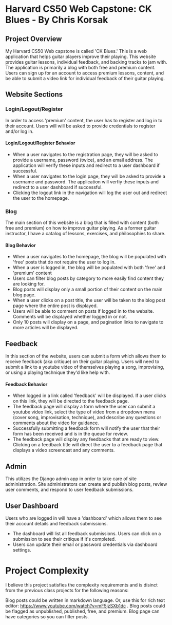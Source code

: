 # Harvard CS50 Web Capstone: CK Blues - By Chris Korsak

## Project Overview

My Harvard CS50 Web capstone is called 'CK Blues.' This is a web application that helps guitar players improve their playing. This website provides guitar lessons, individual feedback, and backing tracks to jam with. The application is primarily a blog with both free and premium content. Users can sign up for an account to access premium lessons, content, and be able to submit a video link for individual feedback of their guitar playing.

## Website Sections

### Login/Logout/Register
In order to access 'premium' content, the user has to register and log in to their account. Users will will be asked to provide credentials to register and/or log in.
#### Login/Logout/Register Behavior
* When a user navigates to the registration page, they will be asked to provide a username, password (twice), and an email address. The application will verify these inputs and redirect to a user dashboard if successful.
* When a user navigates to the login page, they will be asked to provide a username and password. The application will verfiy these inputs and redirect to a user dashboard if successful.
* Clicking the logout link in the navigation will log the user out and redirect the user to the homepage.

### Blog
The main section of this website is a blog that is filled with content (both free and premium) on how to improve guitar playing. As a former guitar instructor, I have a catalog of lessons, exercises, and philosophies to share.
#### Blog Behavior
* When a user navigates to the homepage, the blog will be populated with 'free' posts that do not require the user to log in.
* When a user is logged in, the blog will be populated with both 'free' and 'premium' content
* Users can filter blog posts by category to more easily find content they are looking for.
* Blog posts will display only a small portion of their content on the main blog page.
* When a user clicks on a post title, the user will be taken to the blog post page where the entire post is displayed.
* Users will be able to comment on posts if logged in to the website. Comments will be displayed whether logged in or not.
* Only 10 posts will display on a page, and pagination links to navigate to more articles will be displayed.

## Feedback
In this section of the website, users can submit a form which allows them to receive feedback (aka critique) on their guitar playing. Users will need to submit a link to a youtube video of themselves playing a song, improvising, or using a playing technique they'd like help with.
#### Feedback Behavior
* When logged in a link called 'feedback' will be displayed. If a user clicks on this link, they will be directed to the feedback page.
* The feedback page will display a form where the user can submit a youtube video link, select the type of video from a dropdown menu (cover song, improvisation, technique), and describe any questions or comments about the video for guidance.
* Successfully submitting a feedback form will notify the user that their form has been received and is in the queue for review.
* The feedback page will display any feedbacks that are ready to view. Clicking on a feedback title will direct the user to a feedback page that displays a video screencast and any comments.

## Admin
This utilizes the Django admin app in order to take care of site administration. Site administrators can create and publish blog posts, review user comments, and respond to user feedback submissions.

## User Dashboard
Users who are logged in will have a 'dashboard' which allows them to see their account details and feedback submissions.
* The dashboard will list all feedback submissions. Users can click on a submission to see their critique if it's completed.
* Users can update their email or password credentials via dashboard settings.

# Project Complexity
I believe this project satisfies the complexity requirements and is disinct from the previous class projects for the following reasons:

<!-- What’s contained in each file you created. -->

<!-- How to run your application. -->

<!-- If you’ve added any Python packages that need to be installed in order to run your web application, be sure to add them to a requirements.txt file! -->

 
 <!-- notes -->
 Blog posts could be written in markdown language. Or, use this for rich text editor: https://www.youtube.com/watch?v=mF5jzSXb1dc . Blog posts could be flagged as unpublished, published, free, and premium. Blog page can have categories so you can filter posts.
